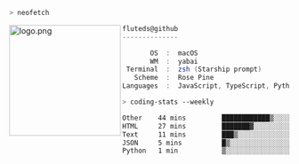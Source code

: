 ```zsh
> neofetch
```

<!--img align="left" src="https://github.com/fluteds.png" alt="logo.png" width="200"/>-->
<img align="left" src="https://external-content.duckduckgo.com/iu/?u=https%3A%2F%2F78.media.tumblr.com%2F975fca5f82161b190efdcaa05ffbd4ec%2Ftumblr_p6q6m9TJF01x3p3jmo1_500.png&f=1&nofb=1" alt="logo.png" width="200"/>

```csharp
fluteds@github
--------------

       OS  :  macOS
       WM  :  yabai
 Terminal  :  zsh (Starship prompt)  
   Scheme  :  Rose Pine  
Languages  :  JavaScript, TypeScript, Python, HTML, CSS  

```

```zsh
> coding-stats --weekly
```

<!--START_SECTION:waka-->

```txt
Other    44 mins         ████████████▒░░░░░░░░░░░░   49.06 %
HTML     27 mins         ███████▓░░░░░░░░░░░░░░░░░   30.27 %
Text     11 mins         ███▒░░░░░░░░░░░░░░░░░░░░░   13.23 %
JSON     5 mins          █▒░░░░░░░░░░░░░░░░░░░░░░░   05.70 %
Python   1 min           ▒░░░░░░░░░░░░░░░░░░░░░░░░   01.74 %
```

<!--END_SECTION:waka-->

